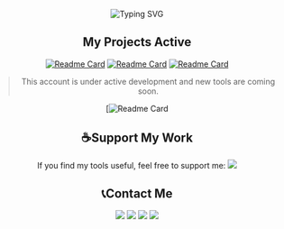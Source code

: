 <p align="center">
  <img src="https://readme-typing-svg.demolab.com?font=JetBrains+Mono&size=32&duration=4000&pause=1000&color=FF0000&center=true&vCenter=true&width=600&lines=Hey+there%2C+I'm+monsmain!;Welcome+To+My+GitHub+Universe!;a+Developer+Interested...;In+Tools+And+Ethical+Testing." alt="Typing SVG" 
</div> 

<div align="center">
    <h2> My Projects Active</h2>

[![Readme Card](https://github-readme-stats.vercel.app/api/pin/?username=monsmain&repo=sms-bomber-iran)](https://github.com/monsmain/sms-bomber-iran)
[![Readme Card](https://github-readme-stats.vercel.app/api/pin/?username=monsmain&repo=ighack)](https://github.com/monsmain/ighack)
[![Readme Card](https://github-readme-stats.vercel.app/api/pin/?username=monsmain&repo=User-Agents-Checker)](https://github.com/monsmain/User-Agents-Checker)
> This account is under active development and new tools are coming soon.
</div>

<div align="center">

[![Readme Card](https://quotes-github-readme.vercel.app/api?type=horizontal&theme=dark&quote=Your%20most%20unhappy%20customers%20are%20your%20greatest%20source%20of%20learning.&author=Bill%20Gates)

</div>

<div align="center">
    <h2>☕Support My Work</h2>

If you find my tools useful, feel free to support me:
  <a href="https://monsmain.github.io/index.html#timeline03-1l"><img src="https://img.shields.io/badge/Donate-E5322D?style=for-the-badge&logo=ilovepdf&logoColor=white" /></a>
</div>

<div align="center">
    <h2>📞Contact Me</h2>
</div>
<p align="center">
  <a href="https://youtube.com/@monsmain"><img src="https://img.shields.io/badge/Youtube-FF0000?style=for-the-badge&logo=youtube&logoColor=white" /></a>
  <a href="https://t.me/monsmain"><img src="https://img.shields.io/badge/Telegram-26A5E4?style=for-the-badge&logo=telegram&logoColor=white" /></a>
  <a href="https://x.com/mons_main"><img src="https://img.shields.io/badge/X-000000?style=for-the-badge&logo=x&logoColor=white" /></a>
  <a href="https://instagram.com/themonsmain"><img src="https://img.shields.io/badge/Instagram-FF0069?style=for-the-badge&logo=instagram&logoColor=white" /></a>
</p>
